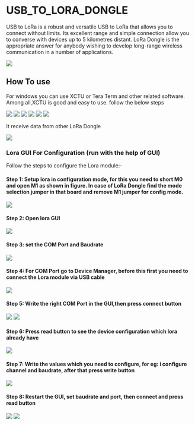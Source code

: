 # USB_TO_LORA_DONGLE

USB to LoRa is a robust and versatile USB to LoRa that allows you to connect without limits. Its excellent range and simple connection allow you to converse with devices up to 5 kilometres distant. LoRa Dongle is the appropriate answer for anybody wishing to develop long-range wireless communication in a number of applications.

<img src = "https://github.com/sbcshop/Usb_To_LoRa_Dongle_Software/blob/main/Images/lora_usb.png"/>

## How To use

For windows you can use XCTU or Tera Term and other related software. Among all,XCTU is good and easy to use. follow the below steps 


<img src = "https://github.com/sbcshop/Usb_To_LoRa_Dongle_Software/blob/main/Images/img4.png"/>
<img src = "https://github.com/sbcshop/Usb_To_LoRa_Dongle_Software/blob/main/Images/img5.png"/>
<img src = "https://github.com/sbcshop/Usb_To_LoRa_Dongle_Software/blob/main/Images/img6.png"/>
<img src = "https://github.com/sbcshop/Usb_To_LoRa_Dongle_Software/blob/main/Images/img7.png"/>
<img src = "https://github.com/sbcshop/Usb_To_LoRa_Dongle_Software/blob/main/Images/img10.png"/>
<img src = "https://github.com/sbcshop/Usb_To_LoRa_Dongle_Software/blob/main/Images/img11.png"/>

It receive data from other LoRa Dongle

<img src = "https://github.com/sbcshop/Usb_To_LoRa_Dongle_Software/blob/main/Images/img12.png"/>


### Lora GUI For Configuration (run with the help of GUI)

 Follow the steps to configure the Lora module:-

 #### Step 1: Setup lora in configuration mode, for this you need to short M0 and open M1 as shown in figure. In case of LoRa Dongle find the mode selection jumper in that board and remove M1 jumper for config mode.
 
  <img src= "https://github.com/sbcshop/Usb_To_LoRa_Dongle_Software/blob/main/Images/img2.jpg" />
 
#### Step 2: Open lora GUI 
 <img src= "https://github.com/sbcshop/Lora-HAT-for-Raspberry-Pi/blob/main/images/img_1.png" />

#### Step 3: set the COM Port and Baudrate
  <img src= "https://github.com/sbcshop/Lora-HAT-for-Raspberry-Pi/blob/main/images/img_2.png" />
 
#### Step 4: For COM Port go to Device Manager, before this first you need to connect the Lora module via USB cable 
  <img src= "https://github.com/sbcshop/Lora-HAT-for-Raspberry-Pi/blob/main/images/img_7.png" />
 
#### Step 5: Write the right COM Port in the GUI,then press connect button
  <img src= "https://github.com/sbcshop/Lora-HAT-for-Raspberry-Pi/blob/main/images/img_8.png" />
  <img src= "https://github.com/sbcshop/Lora-HAT-for-Raspberry-Pi/blob/main/images/img_9.png" />

#### Step 6: Press read button to see the device configuration which lora already have
  <img src= "https://github.com/sbcshop/Lora-HAT-for-Raspberry-Pi/blob/main/images/img__10.png" />
 
#### Step 7: Write the values which you need to configure, for eg: i configure channel and baudrate, after that press write button
  <img src= "https://github.com/sbcshop/Lora-HAT-for-Raspberry-Pi/blob/main/images/img_13.png" />
 
#### Step 8: Restart the GUI, set baudrate and port, then connect and press read button 
  <img src= "https://github.com/sbcshop/Lora-HAT-for-Raspberry-Pi/blob/main/images/img_14.png" />
  <img src= "https://github.com/sbcshop/Lora-HAT-for-Raspberry-Pi/blob/main/images/img_15.png" />
 
